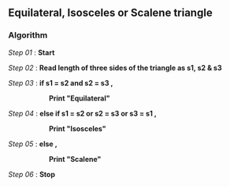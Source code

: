 ## Equilateral, Isosceles or Scalene triangle

### Algorithm

*Step 01* : **Start**

*Step 02* : **Read length of three sides of the triangle as s1, s2 & s3**

*Step 03* : **if s1 = s2 and s2 = s3 ,**

&nbsp;&nbsp;&nbsp;&nbsp;&nbsp;&nbsp;&nbsp;&nbsp;&nbsp;&nbsp;&nbsp;&nbsp;&nbsp;&nbsp;&nbsp;&nbsp;&nbsp;&nbsp;&nbsp;&nbsp;&nbsp;**Print "Equilateral"**

*Step 04* : **else if s1 = s2 or s2 = s3 or s3 = s1 ,**

&nbsp;&nbsp;&nbsp;&nbsp;&nbsp;&nbsp;&nbsp;&nbsp;&nbsp;&nbsp;&nbsp;&nbsp;&nbsp;&nbsp;&nbsp;&nbsp;&nbsp;&nbsp;&nbsp;&nbsp;&nbsp;**Print "Isosceles"**

*Step 05* : **else ,**

&nbsp;&nbsp;&nbsp;&nbsp;&nbsp;&nbsp;&nbsp;&nbsp;&nbsp;&nbsp;&nbsp;&nbsp;&nbsp;&nbsp;&nbsp;&nbsp;&nbsp;&nbsp;&nbsp;&nbsp;&nbsp;**Print "Scalene"**

*Step 06* : **Stop**